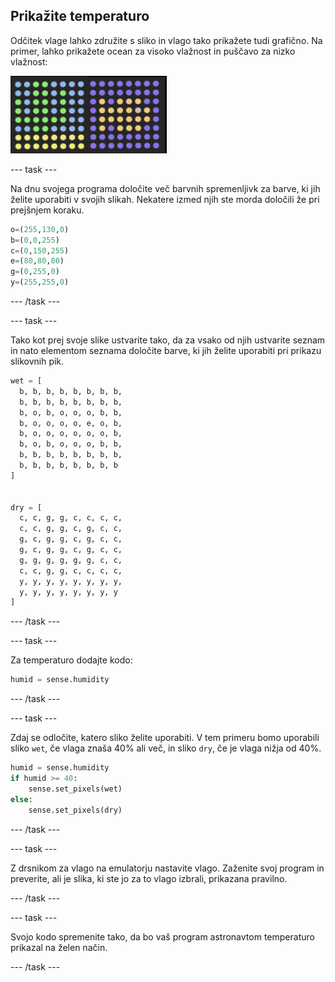 ## Prikažite temperaturo

Odčitek vlage lahko združite s sliko in vlago tako prikažete tudi grafično. Na primer, lahko prikažete ocean za visoko vlažnost in puščavo za nizko vlažnost:

![Mokro in suho](images/wet-dry.png)

\--- task \---

Na dnu svojega programa določite več barvnih spremenljivk za barve, ki jih želite uporabiti v svojih slikah. Nekatere izmed njih ste morda določili že pri prejšnjem koraku.

```python
o=(255,130,0)
b=(0,0,255)
c=(0,150,255)
e=(80,80,80)
g=(0,255,0)
y=(255,255,0)
```

\--- /task \---

\--- task \---

Tako kot prej svoje slike ustvarite tako, da za vsako od njih ustvarite seznam in nato elementom seznama določite barve, ki jih želite uporabiti pri prikazu slikovnih pik.

```python
wet = [
  b, b, b, b, b, b, b, b,
  b, b, b, b, b, b, b, b,
  b, o, b, o, o, o, b, b,
  b, o, o, o, o, e, o, b,
  b, o, o, o, o, o, o, b,
  b, o, b, o, o, o, b, b,
  b, b, b, b, b, b, b, b,
  b, b, b, b, b, b, b, b
]


dry = [
  c, c, g, g, c, c, c, c,
  c, c, g, g, c, g, c, c,
  g, c, g, g, c, g, c, c,
  g, c, g, g, c, g, c, c,
  g, g, g, g, g, g, c, c,
  c, c, g, g, c, c, c, c,
  y, y, y, y, y, y, y, y,
  y, y, y, y, y, y, y, y
]
```

\--- /task \---

\--- task \---

Za temperaturo dodajte kodo:

```python
humid = sense.humidity
```

\--- /task \---

\--- task \---

Zdaj se odločite, katero sliko želite uporabiti. V tem primeru bomo uporabili sliko `wet`, če vlaga znaša 40% ali več, in sliko `dry`, če je vlaga nižja od 40%.

```python
humid = sense.humidity
if humid >= 40:
    sense.set_pixels(wet)
else:
    sense.set_pixels(dry)
```

\--- /task \---

\--- task \---

Z drsnikom za vlago na emulatorju nastavite vlago. Zaženite svoj program in preverite, ali je slika, ki ste jo za to vlago izbrali, prikazana pravilno.

\--- /task \---

\--- task \---

Svojo kodo spremenite tako, da bo vaš program astronavtom temperaturo prikazal na želen način.

\--- /task \---